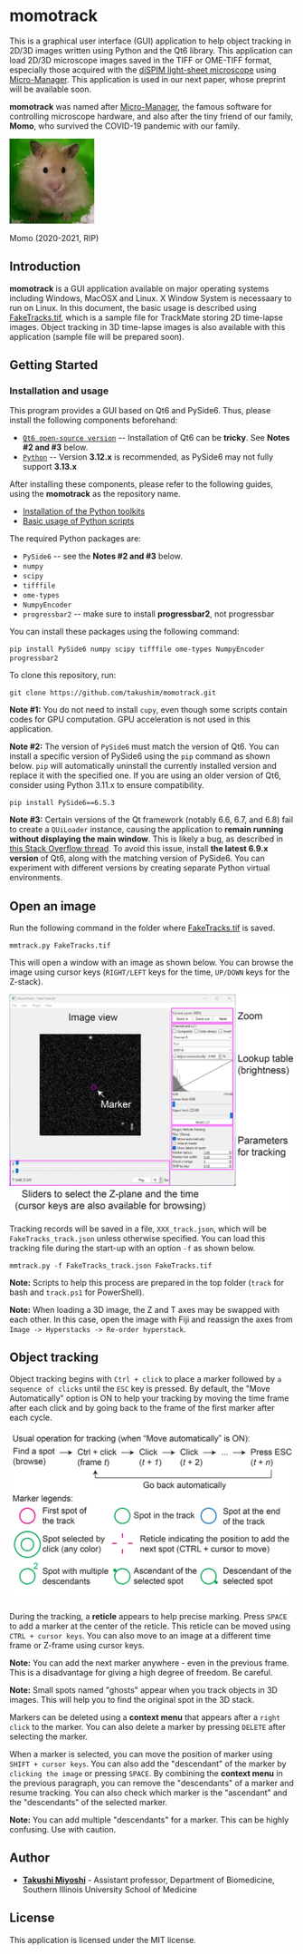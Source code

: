 # momotrack

This is a graphical user interface (GUI) application to help object tracking in 2D/3D images written using Python and the Qt6 library. This application can load 2D/3D microscope images saved in the TIFF or OME-TIFF format, especially those acquired with the [diSPIM light-sheet microscope](http://dispim.org) using [Micro-Manager](https://micro-manager.org/). This application is used in our next paper, whose preprint will be available soon.

**momotrack** was named after [Micro-Manager](https://micro-manager.org/), the famous software for controlling microscope hardware, and also after the tiny friend of our family, **Momo**, who survived the COVID-19 pandemic with our family.

![Momo (hamster)](https://github.com/takushim/momotrack/raw/main/samples/momo.jpg)

Momo (2020-2021, RIP)

## Introduction

**momotrack** is a GUI application available on major operating systems including Windows, MacOSX and Linux. X Window System is necessaary to run on Linux. In this document, the basic usage is described using [FakeTracks.tif](https://samples.fiji.sc/FakeTracks.tif), which is a sample file for TrackMate storing 2D time-lapse images. Object tracking in 3D time-lapse images is also available with this application (sample file will be prepared soon).

## Getting Started
### Installation and usage
This program provides a GUI based on Qt6 and PySide6. Thus, please install the following components beforehand:
* [`Qt6 open-source version`](https://www.qt.io/download-open-source) -- Installation of Qt6 can be **tricky**. See **Notes #2 and #3** below.
* [`Python`](https://www.python.org) -- Version **3.12.x** is recommended, as PySide6 may not fully support **3.13.x** 

After installing these components, please refer to the following guides, using the **momotrack** as the repository name.
* [Installation of the Python toolkits](https://github.com/takushim/momodoc/blob/main/installation.md)
* [Basic usage of Python scripts](https://github.com/takushim/momodoc/blob/main/usage.md)

The required Python packages are:
* `PySide6` -- see the **Notes #2 and #3** below.
* `numpy`
* `scipy`
* `tifffile`
* `ome-types`
* `NumpyEncoder`
* `progressbar2` -- make sure to install **progressbar2**, not progressbar

You can install these packages using the following command:
```
pip install PySide6 numpy scipy tifffile ome-types NumpyEncoder progressbar2
```

To clone this repository, run:
```
git clone https://github.com/takushim/momotrack.git
```

**Note #1:** You do not need to install `cupy`, even though some scripts contain codes for GPU computation. GPU acceleration is not used in this application.

**Note #2:** The version of `PySide6` must match the version of Qt6. You can install a specific version of PySide6 using the `pip` command as shown below. `pip` will automatically uninstall the currently installed version and replace it with the specified one. If you are using an older version of Qt6, consider using Python 3.11.x to ensure compatibility.
```
pip install PySide6==6.5.3
```

**Note #3:** Certain versions of the Qt framework (notably 6.6, 6.7, and 6.8) fail to create a `QUiLoader` instance, causing the application to **remain running without displaying the main window**. This is likely a bug, as described in [this Stack Overflow thread](https://stackoverflow.com/questions/77736041/pyside6-quiloader-doesnt-show-window). To avoid this issue, install **the latest 6.9.x version** of Qt6, along with the matching version of PySide6. You can experiment with different versions by creating separate Python virtual environments.

## Open an image

Run the following command in the folder where [FakeTracks.tif](https://samples.fiji.sc/FakeTracks.tif) is saved.
```
mmtrack.py FakeTracks.tif
```

This will open a window with an image as shown below. You can browse the image using cursor keys (`RIGHT/LEFT` keys for the time, `UP/DOWN` keys for the Z-stack).

![Main Window](https://github.com/takushim/momotrack/raw/main/samples/cartoons_mainwindow.jpg)

Tracking records will be saved in a file, `XXX_track.json`, which will be `FakeTracks_track.json` unless otherwise specified. You can load this tracking file during the start-up with an option `-f` as shown below.

```
mmtrack.py -f FakeTracks_track.json FakeTracks.tif
```

 **Note:** Scripts to help this process are prepared in the top folder (`track` for bash and `track.ps1` for PowerShell).


**Note:** When loading a 3D image, the Z and T axes may be swapped with each other. In this case, open the image with Fiji and reassign the axes from `Image -> Hyperstacks -> Re-order hyperstack`.

## Object tracking

Object tracking begins with `Ctrl + click` to place a marker followed by `a sequence of clicks` until the `ESC` key is pressed. By default, the "Move Automatically" option is ON to help your tracking by moving the time frame after each click and by going back to the frame of the first marker after each cycle.

![Legends](https://github.com/takushim/momotrack/raw/main/samples/cartoons_legend.jpg)

During the tracking, a **reticle** appears to help precise marking. Press `SPACE` to add a marker at the center of the reticle. This reticle can be moved using `CTRL + cursor keys`. You can also move to an image at a different time frame or Z-frame using cursor keys.

**Note:** You can add the next marker anywhere - even in the previous frame. This is a disadvantage for giving a high degree of freedom. Be careful.

**Note:** Small spots named "ghosts" appear when you track objects in 3D images. This will help you to find the original spot in the 3D stack.

Markers can be deleted using a **context menu** that appears after a `right click` to the marker. You can also delete a marker by pressing `DELETE` after selecting the marker.

When a marker is selected, you can move the position of marker using `SHIFT + cursor keys`. You can also add the "descendant" of the marker by `clicking the image` or pressing `SPACE`. By combining the **context menu** in the previous paragraph, you can remove the "descendants" of a marker and resume tracking. You can also check which marker is the "ascendant" and the "descendants" of the selected marker.

**Note:** You can add multiple "descendants" for a marker. This can be highly confusing. Use with caution.

## Author

* **[Takushi Miyoshi](https://github.com/takushim)** - Assistant professor, Department of Biomedicine, Southern Illinois University School of Medicine

## License

This application is licensed under the MIT license.
